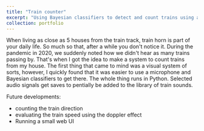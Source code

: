 ```yaml
---
title: "Train counter"
excerpt: "Using Bayesian classifiers to detect and count trains using a microphone.<br/><img src='/images/train-500x300.jpg'>"
collection: portfolio
---
```


When living as close as 5 houses from the train track, train horn is part of your daily life. So much so that, after a while you don't notice it. During the pandemic in 2020, we suddenly noted how we didn't hear as many trains passing by. That's when I got the idea to make a system to count trains from my house. The first thing that came to mind was a visual system of sorts, however, I quickly found that it was easier to use a microphone and Bayesian classifiers to get there.
The whole thing runs in Python. Selected audio signals get saves to pentially be added to the library of train sounds.

Future developments:
- counting the train direction
- evaluating the train speed using the doppler effect
- Running a small web UI

